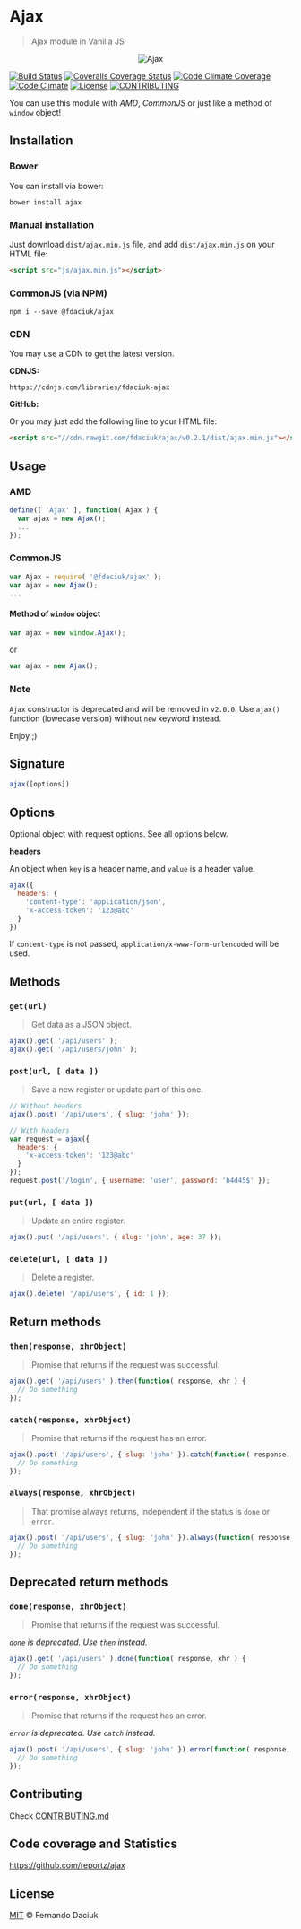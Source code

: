 # Ajax

> Ajax module in Vanilla JS

<p align="center">
  <img src="ajax-logo.png" alt="Ajax" />
</p>

[![Build Status][travis-image]][travis-url]
[![Coveralls Coverage Status][coverage-image]][coverage-url]
[![Code Climate Coverage][codeclimate-coverage-image]][codeclimate-coverage-url]
[![Code Climate][codeclimate-image]][codeclimate-url]
[![License][license-image]][license-url]
[![CONTRIBUTING][contributing-image]][contributing-url]

You can use this module with _AMD_, _CommonJS_ or just like a method of `window` object!

## Installation

### Bower

You can install via bower:

```console
bower install ajax
```

### Manual installation

Just download `dist/ajax.min.js` file, and add `dist/ajax.min.js` on your HTML file:

```html
<script src="js/ajax.min.js"></script>
```

### CommonJS (via NPM)

```console
npm i --save @fdaciuk/ajax
```

### CDN

You may use a CDN to get the latest version.

**CDNJS:**

```console
https://cdnjs.com/libraries/fdaciuk-ajax
```

**GitHub:**

Or you may just add the following line to your HTML file:

```html
<script src="//cdn.rawgit.com/fdaciuk/ajax/v0.2.1/dist/ajax.min.js"></script>
```

## Usage

### AMD

```js
define([ 'Ajax' ], function( Ajax ) {
  var ajax = new Ajax();
  ...
});
```

### CommonJS

```js
var Ajax = require( '@fdaciuk/ajax' );
var ajax = new Ajax();
...
```

#### Method of `window` object

```js
var ajax = new window.Ajax();
```

or

```js
var ajax = new Ajax();
```

### Note

`Ajax` constructor is deprecated and will be removed in `v2.0.0`. Use `ajax()` function (lowecase version) without `new` keyword instead.

Enjoy ;)

## Signature

```js
ajax([options])
```

## Options

Optional object with request options. See all options below.

**headers**

An object when `key` is a header name, and `value` is a header value.

```js
ajax({
  headers: {
    'content-type': 'application/json',
    'x-access-token': '123@abc'
  }
})
```

If `content-type` is not passed, `application/x-www-form-urlencoded` will be used.

## Methods

### `get(url)`

> Get data as a JSON object.

```js
ajax().get( '/api/users' );
ajax().get( '/api/users/john' );
```

### `post(url, [ data ])`

> Save a new register or update part of this one.

```js
// Without headers
ajax().post( '/api/users', { slug: 'john' });

// With headers
var request = ajax({
  headers: {
    'x-access-token': '123@abc'
  }
});
request.post('/login', { username: 'user', password: 'b4d45$' });
```

### `put(url, [ data ])`

> Update an entire register.

```js
ajax().put( '/api/users', { slug: 'john', age: 37 });
```

### `delete(url, [ data ])`

> Delete a register.

```js
ajax().delete( '/api/users', { id: 1 });
```

## Return methods

### `then(response, xhrObject)`

> Promise that returns if the request was successful.

```js
ajax().get( '/api/users' ).then(function( response, xhr ) {
  // Do something
});
```

### `catch(response, xhrObject)`

> Promise that returns if the request has an error.

```js
ajax().post( '/api/users', { slug: 'john' }).catch(function( response, xhr ) {
  // Do something
});
```

### `always(response, xhrObject)`

> That promise always returns, independent if the status is `done` or `error`.

```js
ajax().post( '/api/users', { slug: 'john' }).always(function( response, xhr ) {
  // Do something
});
```

## Deprecated return methods

### `done(response, xhrObject)`

> Promise that returns if the request was successful.

_`done` is deprecated. Use `then` instead._

```js
ajax().get( '/api/users' ).done(function( response, xhr ) {
  // Do something
});
```

### `error(response, xhrObject)`

> Promise that returns if the request has an error.

_`error` is deprecated. Use `catch` instead._

```js
ajax().post( '/api/users', { slug: 'john' }).error(function( response, xhr ) {
  // Do something
});
```

## Contributing

Check [CONTRIBUTING.md][contributing-url]

## Code coverage and Statistics

<https://github.com/reportz/ajax>

## License

[MIT][license-url] © Fernando Daciuk

[travis-image]: https://img.shields.io/travis/fdaciuk/ajax.svg?style=flat-square
[travis-url]: https://travis-ci.org/fdaciuk/ajax
[coverage-image]: https://img.shields.io/coveralls/fdaciuk/ajax/master.svg?style=flat-square
[coverage-url]: https://coveralls.io/r/fdaciuk/ajax?branch=master
[codeclimate-coverage-image]: https://img.shields.io/codeclimate/coverage/github/fdaciuk/ajax.svg?style=flat-square
[codeclimate-coverage-url]: https://codeclimate.com/github/fdaciuk/ajax
[codeclimate-image]: https://img.shields.io/codeclimate/github/fdaciuk/ajax.svg?style=flat-square
[codeclimate-url]: https://codeclimate.com/github/fdaciuk/ajax
[license-image]: https://img.shields.io/badge/license-MIT-blue.svg?style=flat-square
[license-url]: https://github.com/fdaciuk/licenses/blob/master/MIT-LICENSE.md
[contributing-image]: https://img.shields.io/badge/fdaciuk%2Fajax-CONTRIBUTE-orange.svg?style=flat-square
[contributing-url]: CONTRIBUTING.md
